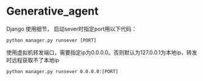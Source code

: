 # Generative_agent
Django 使用细节， 启动sever时指定port用以下代码：
```
python manager.py runsever [PORT]
```
使用虚拟机转发端口，需要指定ip为0.0.0.0。否则默认为127.0.0.1为本地ip，转发时远程获取不了本地ip
```
python manager.py runsever 0.0.0.0:[PORT]
```
